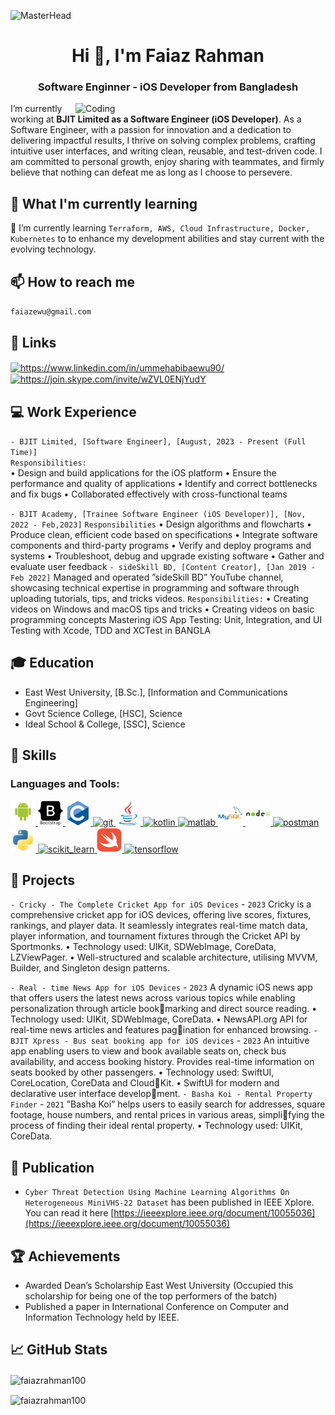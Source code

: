 ![MasterHead](https://goodrequest-web-development.s3.eu-central-1.amazonaws.com/61d30e50cb8adf3ea20468a1_How_20to_20start_20i_OS_20development_88f0dd893a.jpg)

<h1 align="center">Hi 👋, I'm Faiaz Rahman</h1>
<h3 align="center">Software Enginner - iOS Developer from Bangladesh</h3>
<img align="right" alt="Coding" width="400" src="https://camo.githubusercontent.com/aa373006b249ab38a48d5f848ada44f5a0097fd4591f72ec1027414d9a1b89f0/68747470733a2f2f632e74656e6f722e636f6d2f666c666c433647467a4f3841414141642f73756c74616e2d616c7265666165692d70726f6772616d6d65722e676966">

I’m currently working at **BJIT Limited as a Software Engineer (iOS Developer)**. As a Software Engineer, with a passion for innovation and a dedication to delivering impactful results, I thrive on solving complex problems, crafting intuitive user interfaces, and writing clean, reusable, and test-driven code. I am committed to personal growth, enjoy sharing with teammates, and firmly believe that nothing can defeat me as long as I choose to persevere.

## 🧠 What I'm currently learning

🌱 I’m currently learning `Terraform, AWS, Cloud Infrastructure, Docker, Kubernetes` to to enhance my development abilities and stay current with the evolving technology.

## 📫 How to reach me

`faiazewu@gmail.com`

## 🔗 Links

<p align="left">
<a href="https://www.linkedin.com/in/faiazrahman100/" target="blank"><img align="center" src="https://raw.githubusercontent.com/rahuldkjain/github-profile-readme-generator/master/src/images/icons/Social/linked-in-alt.svg" alt="https://www.linkedin.com/in/ummehabibaewu90/" height="30" width="40" /></a>
<a href="https://join.skype.com/invite/wZVL0ENjYudY" target="blank"><img align="center" src="https://cdn-icons-png.flaticon.com/512/174/174869.png" alt="https://join.skype.com/invite/wZVL0ENjYudY" height="40" width="40" /></a>
</p>

## 💻 Work Experience

`- BJIT Limited, [Software Engineer], [August, 2023 - Present (Full Time)]` <br>
     `Responsibilities:` <br>
      • Design and build applications for the iOS platform
      • Ensure the performance and quality of applications
      • Identify and correct bottlenecks and fix bugs
      • Collaborated effectively with cross-functional teams

`- BJIT Academy, [Trainee Software Engineer (iOS Developer)], [Nov, 2022 - Feb,2023]`
     `Responsibilities`
      • Design algorithms and flowcharts
      • Produce clean, efficient code based on specifications
      • Integrate software components and third-party programs
      • Verify and deploy programs and systems
      • Troubleshoot, debug and upgrade existing software
      • Gather and evaluate user feedback
`- sideSkill BD, [Content Creator], [Jan 2019 -Feb 2022]`
Managed and operated ”sideSkill BD” YouTube channel, showcasing technical expertise in programming and software through uploading
tutorials, tips, and tricks videos.
     `Responsibilities:`
      • Creating videos on Windows and macOS tips and tricks
      • Creating videos on basic programming concepts Mastering iOS App Testing: Unit, Integration, and UI Testing with Xcode, TDD and XCTest in BANGLA

## 🎓 Education

- East West University, [B.Sc.], [Information and Communications Engineering]
- Govt Science College, [HSC], Science
- Ideal School & College, [SSC], Science

## 🚀 Skills

<h3 align="left">Languages and Tools:</h3>
<p align="left"> <a href="https://developer.android.com" target="_blank" rel="noreferrer"> <img src="https://raw.githubusercontent.com/devicons/devicon/master/icons/android/android-original-wordmark.svg" alt="android" width="40" height="40"/> </a> <a href="https://getbootstrap.com" target="_blank" rel="noreferrer"> <img src="https://raw.githubusercontent.com/devicons/devicon/master/icons/bootstrap/bootstrap-plain-wordmark.svg" alt="bootstrap" width="40" height="40"/> </a> <a href="https://www.cprogramming.com/" target="_blank" rel="noreferrer"> <img src="https://raw.githubusercontent.com/devicons/devicon/master/icons/c/c-original.svg" alt="c" width="40" height="40"/> </a> <a href="https://git-scm.com/" target="_blank" rel="noreferrer"> <img src="https://www.vectorlogo.zone/logos/git-scm/git-scm-icon.svg" alt="git" width="40" height="40"/> </a> <a href="https://www.java.com" target="_blank" rel="noreferrer"> <img src="https://raw.githubusercontent.com/devicons/devicon/master/icons/java/java-original.svg" alt="java" width="40" height="40"/> </a> <a href="https://kotlinlang.org" target="_blank" rel="noreferrer"> <img src="https://www.vectorlogo.zone/logos/kotlinlang/kotlinlang-icon.svg" alt="kotlin" width="40" height="40"/> </a> <a href="https://www.mathworks.com/" target="_blank" rel="noreferrer"> <img src="https://upload.wikimedia.org/wikipedia/commons/2/21/Matlab_Logo.png" alt="matlab" width="40" height="40"/> </a> <a href="https://www.mysql.com/" target="_blank" rel="noreferrer"> <img src="https://raw.githubusercontent.com/devicons/devicon/master/icons/mysql/mysql-original-wordmark.svg" alt="mysql" width="40" height="40"/> </a> <a href="https://nodejs.org" target="_blank" rel="noreferrer"> <img src="https://raw.githubusercontent.com/devicons/devicon/master/icons/nodejs/nodejs-original-wordmark.svg" alt="nodejs" width="40" height="40"/> </a> <a href="https://postman.com" target="_blank" rel="noreferrer"> <img src="https://www.vectorlogo.zone/logos/getpostman/getpostman-icon.svg" alt="postman" width="40" height="40"/> </a> <a href="https://www.python.org" target="_blank" rel="noreferrer"> <img src="https://raw.githubusercontent.com/devicons/devicon/master/icons/python/python-original.svg" alt="python" width="40" height="40"/> </a> <a href="https://scikit-learn.org/" target="_blank" rel="noreferrer"> <img src="https://upload.wikimedia.org/wikipedia/commons/0/05/Scikit_learn_logo_small.svg" alt="scikit_learn" width="40" height="40"/> </a> <a href="https://developer.apple.com/swift/" target="_blank" rel="noreferrer"> <img src="https://raw.githubusercontent.com/devicons/devicon/master/icons/swift/swift-original.svg" alt="swift" width="40" height="40"/> </a> <a href="https://www.tensorflow.org" target="_blank" rel="noreferrer"> <img src="https://www.vectorlogo.zone/logos/tensorflow/tensorflow-icon.svg" alt="tensorflow" width="40" height="40"/> </a> </p>

## 🌟 Projects

`- Cricky - The Complete Cricket App for iOS Devices` - `2023`
Cricky is a comprehensive cricket app for iOS devices, offering live scores, fixtures, rankings, and player data. It seamlessly integrates real-time match data, player information, and tournament fixtures through the Cricket API by Sportmonks.
             • Technology used: UIKit, SDWebImage, CoreData, LZViewPager.
             • Well-structured and scalable architecture, utilising MVVM, Builder,                  and Singleton design patterns.

`- Real - time News App for iOS Devices` - `2023`
A dynamic iOS news app that offers users the latest news across various topics while enabling personalization through article bookmarking and direct source reading.
             • Technology used: UIKit, SDWebImage, CoreData.
             • NewsAPI.org API for real-time news articles and features pagination                for enhanced browsing.
`- BJIT Xpress - Bus seat booking app for iOS devices` - `2023`
An intuitive app enabling users to view and book available seats on, check bus availability, and access booking history. Provides real-time information on seats booked by other passengers.
             • Technology used: SwiftUI, CoreLocation, CoreData and CloudKit.
             • SwiftUI for modern and declarative user interface development.
`- Basha Koi - Rental Property Finder` - `2021`
”Basha Koi” helps users to easily search for addresses, square footage, house numbers, and rental prices in various areas, simplifying the process of finding their ideal rental property.
             • Technology used: UIKit, CoreData.

## 📝 Publication

- `Cyber Threat Detection Using Machine Learning Algorithms On Heterogeneous MiniVHS-22 Dataset` has been published in IEEE Xplore. You can read it here [https://ieeexplore.ieee.org/document/10055036](https://ieeexplore.ieee.org/document/10055036)

## 🏆 Achievements

- Awarded Dean’s Scholarship East West University (Occupied this scholarship for being one of the top performers of the batch)
- Published a paper in International Conference on Computer and Information Technology held by IEEE.

## 📈 GitHub Stats

<p> <img align="center" src="https://github-readme-stats.vercel.app/api?username=faiazrahman100&show_icons=true&locale=en" alt="faiazrahman100" /></p>

<p><img align="center" src="https://github-readme-streak-stats.herokuapp.com/?user=faiazrahman100&" alt="faiazrahman100" /></p>
